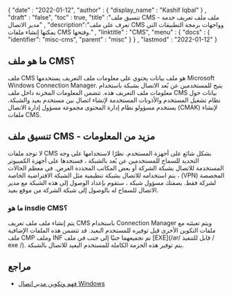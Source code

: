 {
  "date" : "2022-01-12",
  "author" : {
    "display_name" : "Kashif Iqbal"
} ,
  "draft" : "false",
  "toc" : true,
  "title" :"تنسيق ملف CMS - ملف ملف تعريف خدمة مدير الاتصال" ,
  "description":"تعرف على ملف CMS وواجهات برمجة التطبيقات التي يمكنها إنشاء ملفات CMS وفتحها." ,
  "linktitle" : "CMS",
  "menu" : {
    "docs" : {
      "identifier": "misc-cms",
      "parent" : "misc"
}
} ,
  "lastmod" : "2022-01-12"
}

## ما هو ملف CMS؟

ملف CMS هو ملف بيانات يحتوي على معلومات ملف التعريف يستخدمها Microsoft Windows Connection Manager. يتيح للمستخدمين عن بُعد الاتصال بشبكة باستخدام معلومات ملف التعريف هذه. تتضمن المعلومات المخزنة داخل ملف CMS بيانات حول نظام تشغيل المستخدم والأذونات المستخدمة لإنشاء اتصال بين مستخدم بعيد والشبكة. يستخدم مسؤولو نظام إدارة المحتوى مجموعة مسؤول إدارة الاتصال (CMAK) لإنشاء ملفات CMS.

## تنسيق ملف CMS - مزيد من المعلومات

لا توجد ملفات CMS بشكل شائع على أجهزة المستخدم. نظرًا لاستخدامها على وجه التحديد للسماح للمستخدمين عن بُعد بالشبكة ، فستجدها على أجهزة الكمبيوتر المستخدمة للاتصال بشبكة الشركة أو بعض المكاتب المحددة الغرض. في معظم الحالات ، يتم استخدامه للاتصال بشبكة تنظيمية مثل الشبكة الافتراضية الخاصة (VPN) المخصصة لشركة فقط. بصفتك مسؤول شبكة ، ستقوم بإعداد الوصول إلى هذه الشبكة مع مدير الاتصال للسماح له بالوصول إلى شبكة الشركة من موقع بعيد.

### ما هو insdie CMS؟

يتم إنشاء ملف ملف تعريف CMS باستخدام Connection Manager ويتم تعبئته مع ملفات التكوين الأخرى قبل توفيره للمستخدم البعيد. قد تتضمن هذه الملفات الإضافية ملف CMP وملف INF تم تجميعهما جنبًا إلى جنب في ملف [EXE](/ar/ قابل للتنفيذ / exe /). يتم توفير هذه الحزمة الكاملة للمستخدم البعيد للاتصال بالشبكة.

## مراجع

* [فهم وتكوين مدير اتصال Windows](https://docs.microsoft.com/en-us/windows-hardware/drivers/mobilebroadband/understanding-and-configuring-windows-connection-manager)

